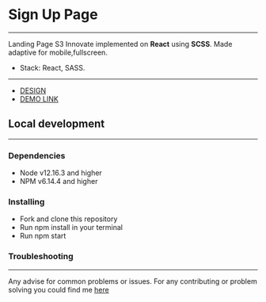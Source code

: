 # Sign Up Page

---

Landing Page S3 Innovate implemented on **React** using **SCSS**. Made adaptive for mobile,fullscreen. 

- Stack: React, SASS.<br>

---

- [DESIGN](https://www.figma.com/file/N90535xMelza7jSgvsS9aX/Task-Doc-Registration?node-id=1702%3A5)
- [DEMO LINK](https://bogdansgit.github.io/sign-up-page/)

## Local development

---

### Dependencies

- Node v12.16.3 and higher
- NPM v6.14.4 and higher

### Installing

- Fork and clone this repository
- Run npm install in your terminal
- Run npm start

### Troubleshooting

---

Any advise for common problems or issues. For any contributing or problem solving you could find me [here](https://t.me/BogdanYaremchuk)
